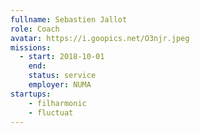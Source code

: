 ```yaml
---
fullname: Sebastien Jallot
role: Coach
avatar: https://i.goopics.net/O3njr.jpeg
missions:
  - start: 2018-10-01
    end:
    status: service
    employer: NUMA
startups:
    - filharmonic
    - fluctuat
---
```

